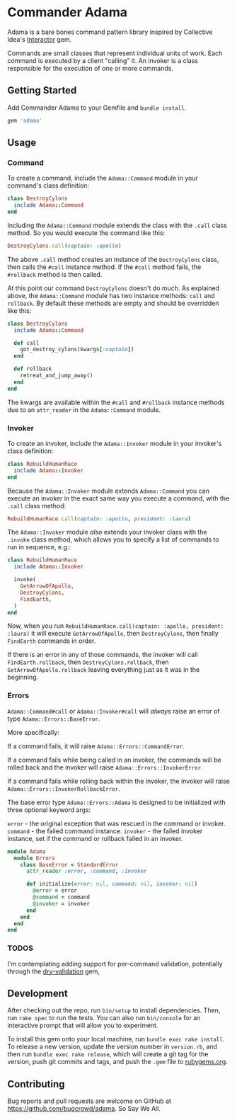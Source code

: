 # Commander Adama

Adama is a bare bones command pattern library inspired by Collective Idea's [Interactor](https://github.com/collectiveidea/interactor) gem.

Commands are small classes that represent individual units of work. Each command is executed by a client "calling" it. An invoker is a class responsible for the execution of one or more commands.

## Getting Started

Add Commander Adama to your Gemfile and `bundle install`.

```ruby
gem 'adama'
```

## Usage

### Command

To create a command, include the `Adama::Command` module in your command's class definition:

```ruby
class DestroyCylons
  include Adama::Command
end
```

Including the `Adama::Command` module extends the class with the `.call` class method. So you would execute the command like this:

```ruby
DestroyCylons.call(captain: :apollo)
```

The above `.call` method creates an instance of the `DestroyCylons` class, then calls the `#call` instance method. If the `#call` method fails, the `#rollback` method is then called.

At this point our command `DestroyCylons` doesn't do much. As explained above, the `Adama::Command` module has two instance methods: `call` and `rollback`. By default these methods are empty and should be overridden like this:

```ruby
class DestroyCylons
  include Adama::Command

  def call
    got_destroy_cylons(kwargs[:captain])
  end

  def rollback
    retreat_and_jump_away()
  end
end
```

The kwargs are available within the `#call` and `#rollback` instance methods due to an `attr_reader` in the `Adama::Command` module.

### Invoker

To create an invoker, include the `Adama::Invoker` module in your invoker's class definition:

```ruby
class RebuildHumanRace
  include Adama::Invoker
end
```

Because the `Adama::Invoker` module extends `Adama::Command` you can execute an invoker in the exact same way you execute a command, with the `.call` class method:

```ruby
RebuildHumanRace.call(captain: :apollo, president: :laura)
```

The `Adama::Invoker` module _also_ extends your invoker class with the `.invoke` class method, which allows you to specify a list of commands to run in sequence, e.g.:

```ruby
class RebuildHumanRace
  include Adama::Invoker

  invoke(
    GetArrowOfApollo,
    DestroyCylons,
    FindEarth,
  )
end
```

Now, when you run `RebuildHumanRace.call(captain: :apollo, president: :laura)` it will execute `GetArrowOfApollo`, then `DestroyCylons`, then finally `FindEarth` commands in order.

If there is an error in any of those commands, the invoker will call `FindEarth.rollback`, then `DestroyCylons.rollback`, then `GetArrowOfApollo.rollback` leaving everything just as it was in the beginning.

### Errors

`Adama::Command#call` or `Adama::Invoker#call` will *always* raise an error of type `Adama::Errors::BaseError`.

More specifically:

If a command fails, it will raise `Adama::Errors::CommandError`.

If a command fails while being called in an invoker, the commands will be rolled back and the invoker will raise `Adama::Errors::InvokerError`.

If a command fails while rolling back within the invoker, the invoker will raise `Adama::Errors::InvokerRollbackError`.

The base error type `Adama::Errors::Adama` is designed to be initialized with three optional keyword args:

`error` - the original exception that was rescued in the command or invoker.
`command` - the failed command instance.
`invoker` - the failed invoker instance, set if the command or rollback failed in an invoker.

```ruby
module Adama
  module Errors
    class BaseError < StandardError
      attr_reader :error, :command, :invoker

      def initialize(error: nil, command: nil, invoker: nil)
        @error = error
        @command = command
        @invoker = invoker
      end
    end
  end
end
```

### TODOS

I'm contemplating adding support for per-command validation, potentially through the [dry-validation](https://github.com/dry-rb/dry-validation) gem,

## Development

After checking out the repo, run `bin/setup` to install dependencies. Then, run `rake spec` to run the tests. You can also run `bin/console` for an interactive prompt that will allow you to experiment.

To install this gem onto your local machine, run `bundle exec rake install`. To release a new version, update the version number in `version.rb`, and then run `bundle exec rake release`, which will create a git tag for the version, push git commits and tags, and push the `.gem` file to [rubygems.org](https://rubygems.org).

## Contributing

Bug reports and pull requests are welcome on GitHub at https://github.com/bugcrowd/adama. So Say We All.
